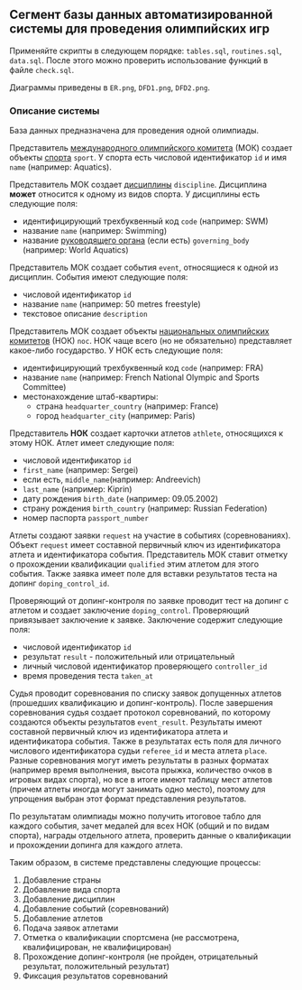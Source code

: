 ## Сегмент базы данных автоматизированной системы для проведения олимпийских игр

Применяйте скрипты в следующем порядке: `tables.sql`, `routines.sql`, `data.sql`. После этого можно проверить использование функций в файле `check.sql`.

Диаграммы приведены в `ER.png`, `DFD1.png`, `DFD2.png`.

### Описание системы

База данных предназначена для проведения одной олимпиады.

Представитель [международного олимпийского комитета](https://en.wikipedia.org/wiki/International_Olympic_Committee) (МОК) создает объекты [спорта](https://en.wikipedia.org/wiki/Olympic_sports) `sport`. У спорта есть числовой идентификатор `id` и имя `name` (например: Aquatics).

Представитель МОК создает [дисциплины](https://en.wikipedia.org/wiki/Olympic_sports#Current_and_discontinued_summer_program) `discipline`. Дисциплина **может** относится к одному из видов спорта. У дисциплины есть следующие поля:
- идентифицирующий трехбуквенный код `code` (например: SWM)
- название `name` (например: Swimming)
- название [руководящего органа](https://en.wikipedia.org/wiki/Sports_governing_body) (если есть) `governing_body` (например: World Aquatics)

Представитель МОК создает события `event`, относящиеся к одной из дисциплин. События имеют следующие поля:
- числовой идентификатор `id`
- название `name` (например: 50 metres freestyle)
- текстовое описание `description`

Представитель МОК создает объекты [национальных олимпийских комитетов](https://en.wikipedia.org/wiki/National_Olympic_Committee) (НОК) `noc`. НОК чаще всего (но не обязательно) представляет какое-либо государство. У НОК есть следующие поля:
- идентифицирующий трехбуквенный код `code` (например: FRA)
- название `name` (например: French National Olympic and Sports Committee)
- местонахождение штаб-квартиры:
	- страна `headquarter_country` (например: France)
	- город `headquarter_city` (например: Paris)

Представитель **НОК** создает карточки атлетов `athlete`, относящихся к этому НОК. Атлет имеет следующие поля:
- числовой идентификатор `id`
- `first_name` (например: Sergei)
- если есть, `middle_name`(например: Andreevich)
- `last_name` (например: Kiprin)
- дату рождения `birth_date` (например: 09.05.2002)
- страну рождения `birth_country` (например: Russian Federation)
- номер паспорта `passport_number`

Атлеты создают заявки `request`  на участие в событиях (соревнованиях). Объект `request` имеет составной первичный ключ из идентификатора атлета и идентификатора события. Представитель МОК ставит отметку о прохождении квалификации `qualified` этим атлетом для этого события. Также заявка имеет поле для вставки результатов теста на допинг `doping_control_id`.

Проверяющий от допинг-контроля по заявке проводит тест на допинг с атлетом и создает заключение `doping_control`. Проверяющий привязывает заключение к заявке. Заключение содержит следующие поля:
- числовой идентификатор `id`
- результат `result` - положительный или отрицательный
- личный числовой идентификатор проверяющего `controller_id`
- время проведения теста `taken_at`

Судья проводит соревнования по списку заявок допущенных атлетов (прошедших квалификацию и допинг-контроль). После завершения соревнования судья создает протокол соревнований, по которому создаются объекты результатов `event_result`. Результаты имеют составной первичный ключ из идентификатора атлета и идентификатора события. Также в результатах есть поля для личного числового идентификатора судьи `referee_id` и места атлета `place`. Разные соревнования могут иметь результаты в разных форматах (например время выполнения, высота прыжка, количество очков в игровых видах спорта), но все в итоге имеют таблицу мест атлетов (причем атлеты иногда могут занимать одно место), поэтому для упрощения выбран этот формат представления результатов. 

По результатам олимпиады можно получить итоговое табло для каждого события, зачет медалей для всех НОК (общий и по видам спорта), награды отдельного атлета, проверить данные о квалификации и прохождении допинга для каждого атлета.

Таким образом, в системе представлены следующие процессы:

1) Добавление страны  
2) Добавление вида спорта
3) Добавление дисциплин
4) Добавление событий (соревнований)
5) Добавление атлетов  
6) Подача заявок атлетами  
7) Отметка о квалификации спортсмена (не рассмотрена, квалифицирован, не квалифицирован)  
8) Прохождение допинг-контроля (не пройден, отрицательный результат, положительный результат)  
9) Фиксация результатов соревнований
